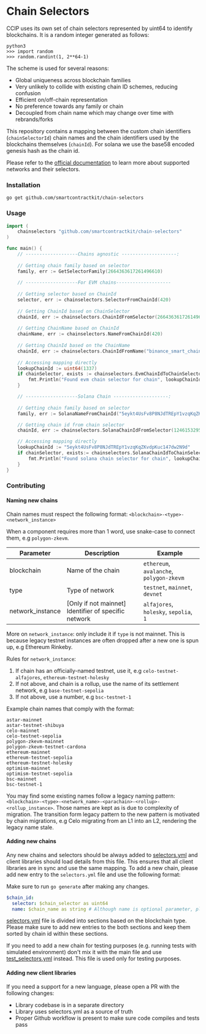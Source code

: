 # Chain Selectors

CCIP uses its own set of chain selectors represented by uint64 to identify blockchains. It is a random
integer generated as follows:
```python3
python3
>>> import random
>>> random.randint(1, 2**64-1)
```
The scheme is used for several reasons:
- Global uniqueness across blockchain families
- Very unlikely to collide with existing chain ID schemes, reducing confusion
- Efficient on/off-chain representation
- No preference towards any family or chain
- Decoupled from chain name which may change over time with rebrands/forks


This repository contains a
mapping between the custom chain identifiers (`chainSelectorId`) chain names and the chain identifiers
used by the blockchains themselves (`chainId`). For solana we use the base58 encoded genesis hash as the chain id.

Please refer to the [official documentation](https://docs.chain.link/ccip/supported-networks) to learn more about
supported networks and their selectors.

### Installation

`go get github.com/smartcontractkit/chain-selectors`

### Usage

```go
import (
    chainselectors "github.com/smartcontractkit/chain-selectors"
)

func main() {
    // -------------------Chains agnostic --------------------:
    
    // Getting chain family based on selector
    family, err := GetSelectorFamily(2664363617261496610)
	
    // -------------------For EVM chains--------------------
	
    // Getting selector based on ChainId
    selector, err := chainselectors.SelectorFromChainId(420)
    
    // Getting ChainId based on ChainSelector
    chainId, err := chainselectors.ChainIdFromSelector(2664363617261496610)
    
    // Getting ChainName based on ChainId
    chainName, err := chainselectors.NameFromChainId(420)
    
    // Getting ChainId based on the ChainName
    chainId, err := chainselectors.ChainIdFromName("binance_smart_chain-testnet")
    
    // Accessing mapping directly
    lookupChainId := uint64(1337)
    if chainSelector, exists := chainselectors.EvmChainIdToChainSelector()[lookupChainId]; exists {
        fmt.Println("Found evm chain selector for chain", lookupChainId, ":", chainSelector)
    }

    // -------------------Solana Chain --------------------:
	
    // Getting chain family based on selector
    family, err := SolanaNameFromChainId("5eykt4UsFv8P8NJdTREpY1vzqKqZKvdpKuc147dw2N9d")

    // Getting chain id from chain selector
	chainId, err := chainselectors.SolanaChainIdFromSelector(124615329519749607)

    // Accessing mapping directly
    lookupChainId := "5eykt4UsFv8P8NJdTREpY1vzqKqZKvdpKuc147dw2N9d"
    if chainSelector, exists:= chainselectors.SolanaChainIdToChainSelector()[lookupChainId]; exists {
        fmt.Println("Found solana chain selector for chain", lookupChainId, ":", chainSelector)
    }   
}
```

### Contributing

#### Naming new chains

Chain names must respect the following format:
`<blockchain>-<type>-<network_instance>`

When a component requires more than 1 word, use snake-case to connect them, e.g `polygon-zkevm`.

| Parameter | Description | Example                       |
| --- | --- |-------------------------------|
| blockchain | Name of the chain | `ethereum`, `avalanche`, `polygon-zkevm`    |
| type | Type of network | `testnet`, `mainnet`, `devnet`      |
| network_instance | [Only if not mainnet] Identifier of specific network | `alfajores`, `holesky`, `sepolia`, `1` |

More on `network_instance`: only include it if `type` is not mainnet. This is because legacy testnet instances are often dropped after a new one is spun up, e.g Ethereum Rinkeby.

Rules for `network_instance`:
1. If chain has an officially-named testnet, use it, e.g
`celo-testnet-alfajores`, `ethereum-testnet-holesky`
2. If not above, and chain is a rollup, use the name of its settlement network, e.g `base-testnet-sepolia`
3. If not above, use a number, e.g `bsc-testnet-1`

Example chain names that comply with the format:
```
astar-mainnet
astar-testnet-shibuya
celo-mainnet
celo-testnet-sepolia
polygon-zkevm-mainnet
polygon-zkevm-testnet-cardona
ethereum-mainnet
ethereum-testnet-sepolia
ethereum-testnet-holesky
optimism-mainnet
optimism-testnet-sepolia
bsc-mainnet
bsc-testnet-1
```

You may find some existing names follow a legacy naming pattern: `<blockchain>-<type>-<network_name>-<parachain>-<rollup>-<rollup_instance>`. Those names are kept as is due to complexity of migration. The transition form legacy pattern to the new pattern is motivated by chain migrations, e.g Celo migrating from an L1 into an L2, rendering the legacy name stale.


#### Adding new chains

Any new chains and selectors should be always added to [selectors.yml](selectors.yml) and client libraries should load
details from this file. This ensures that all client libraries are in sync and use the same mapping.
To add a new chain, please add new entry to the `selectors.yml` file and use the following format:

Make sure to run `go generate` after making any changes.

```yaml
$chain_id:
  selector: $chain_selector as uint64
  name: $chain_name as string # Although name is optional parameter, please provide it and respect the format described below
```

[selectors.yml](selectors.yml) file is divided into sections based on the blockchain type. 
Please make sure to add new entries to the both sections and keep them sorted by chain id within these sections.

If you need to add a new chain for testing purposes (e.g. running tests with simulated environment) don't mix it with
the main file and use [test_selectors.yml](test_selectors.yml) instead. This file is used only for testing purposes.


#### Adding new client libraries

If you need a support for a new language, please open a PR with the following changes:

- Library codebase is in a separate directory
- Library uses selectors.yml as a source of truth
- Proper Github workflow is present to make sure code compiles and tests pass

